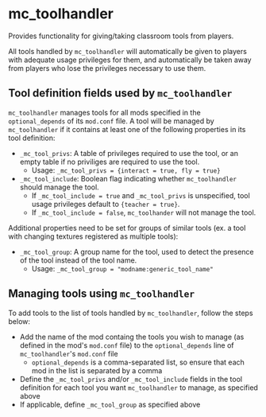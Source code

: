 # mc_toolhandler

Provides functionality for giving/taking classroom tools from players.

All tools handled by `mc_toolhandler` will automatically be given to players with adequate usage privileges for them, and automatically be taken away from players who lose the privileges necessary to use them.

## Tool definition fields used by `mc_toolhandler`

`mc_toolhandler` manages tools for all mods specified in the `optional_depends` of its `mod.conf` file. A tool will be managed by `mc_toolhandler` if it contains at least one of the following properties in its tool definition:

- `_mc_tool_privs`: A table of privileges required to use the tool, or an empty table if no priviliges are required to use the tool.
  - Usage: ```_mc_tool_privs = {interact = true, fly = true}```
- `_mc_tool_include`: Boolean flag indicating whether `mc_toolhandler` should manage the tool.
  - If `_mc_tool_include = true` and `_mc_tool_privs` is unspecified, tool usage privileges default to `{teacher = true}`.
  - If `_mc_tool_include = false`, `mc_toolhander` will not manage the tool.

Additional properties need to be set for groups of similar tools (ex. a tool with changing textures registered as multiple tools):

- `_mc_tool_group`: A group name for the tool, used to detect the presence of the tool instead of the tool name.
  - Usage: ```_mc_tool_group = "modname:generic_tool_name"```

## Managing tools using `mc_toolhandler`

To add tools to the list of tools handled by `mc_toolhandler`, follow the steps below:

- Add the name of the mod containg the tools you wish to manage (as defined in the mod's `mod.conf` file) to the `optional_depends` line of `mc_toolhandler`'s `mod.conf` file
  - `optional_depends` is a comma-separated list, so ensure that each mod in the list is separated by a comma
- Define the `_mc_tool_privs` and/or `_mc_tool_include` fields in the tool definition for each tool you want `mc_toolhandler` to manage, as specified above
- If applicable, define `_mc_tool_group` as specified above
